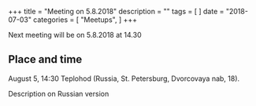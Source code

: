 +++
title = "Meeting on 5.8.2018"
description = ""
tags = [
]
date = "2018-07-03"
categories = [
    "Meetups",
]
+++

Next meeting will be on 5.8.2018 at 14.30

<!--more-->

## Place and time
August 5, 14:30 Teplohod (Russia, St. Petersburg, Dvorcovaya nab, 18).

Description on Russian version
